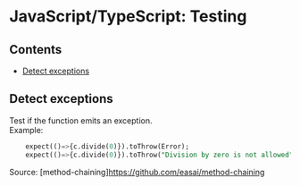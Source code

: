 JavaScript/TypeScript: Testing
================================

## Contents

  - [Detect exceptions](testing.md#detect-exceptions)

## Detect exceptions

Test if the function emits an exception.<br />
Example:

```sql
    expect(()=>{c.divide(0)}).toThrow(Error);
    expect(()=>{c.divide(0)}).toThrow("Division by zero is not allowed");
```
Source: [method-chaining]<https://github.com/easai/method-chaining>
